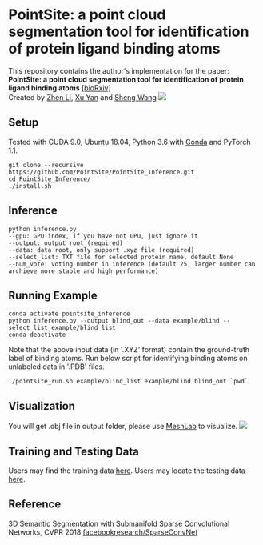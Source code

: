 # PointSite: a point cloud segmentation tool for identification of protein ligand binding atoms
This repository contains the author's implementation for the paper:<br>
**PointSite: a point cloud segmentation tool for identification of protein ligand binding atoms** [[bioRxiv]](https://www.biorxiv.org/content/early/2019/11/05/831131.full.pdf)<br>
Created by [Zhen Li](https://github.com/icemansina),  [Xu Yan](https://github.com/yanx27) and [Sheng Wang](https://github.com/realbigws)
![](https://raw.githubusercontent.com/PointSite/PointSite_Inference/master/example/pipline.png)


## Setup

Tested with CUDA 9.0, Ubuntu 18.04, Python 3.6 with [Conda](https://www.anaconda.com/) and PyTorch 1.1.

```
git clone --recursive https://github.com/PointSite/PointSite_Inference.git
cd PointSite_Inference/
./install.sh
```

## Inference
 ```
python inference.py 
--gpu: GPU index, if you have not GPU, just ignore it
--output: output root (required)
--data: data root, only support .xyz file (required)
--select_list: TXT file for selected protein name, default None
--num_vote: voting number in inference (default 25, larger number can archieve more stable and high performance)
```

## Running Example
```
conda activate pointsite_inference
python inference.py --output blind_out --data example/blind --select_list example/blind_list
conda deactivate
```

Note that the above input data (in '.XYZ' format) contain the ground-truth label of binding atoms. Run below script for identifying binding atoms on unlabeled data in '.PDB' files.
```
./pointsite_run.sh example/blind_list example/blind blind_out `pwd`
```


## Visualization
You will get .obj file in output folder, please use [MeshLab](http://www.meshlab.net/) to visualize.
![](https://raw.githubusercontent.com/PointSite/PointSite_Inference/master/example/result.png)


## Training and Testing Data
Users may find the training data [here](https://github.com/PointSite/PointSite_TrainData).
Users may locate the testing data [here](https://github.com/PointSite/PointSite_TestData).


## Reference
3D Semantic Segmentation with Submanifold Sparse Convolutional Networks, CVPR 2018 
[facebookresearch/SparseConvNet](https://github.com/facebookresearch/SparseConvNet/tree/master/)
